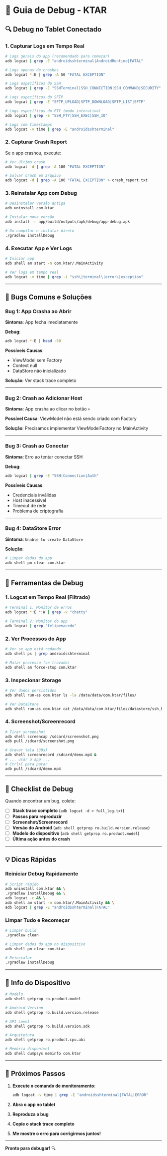 # 🐛 Guia de Debug - KTAR

## 🔍 Debug no Tablet Conectado

### 1. Capturar Logs em Tempo Real

```bash
# Logs gerais do app (recomendado para começar)
adb logcat | grep -E "androidsshterminal|AndroidRuntime|FATAL"

# Logs apenas de crashes
adb logcat *:E | grep -A 50 "FATAL EXCEPTION"

# Logs específicos do SSH
adb logcat | grep -E "SSHTerminal|SSH_CONNECTION|SSH_COMMAND|SECURITY"

# Logs específicos do SFTP
adb logcat | grep -E "SFTP_UPLOAD|SFTP_DOWNLOAD|SFTP_LIST|SFTP"

# Logs específicos do PTY (modo interativo)
adb logcat | grep -E "SSH_PTY|SSH_EXEC|SSH_IO"

# Logs com timestamps
adb logcat -v time | grep -E "androidsshterminal"
```

### 2. Capturar Crash Report

Se o app crashou, execute:
```bash
# Ver último crash
adb logcat -d | grep -A 100 "FATAL EXCEPTION"

# Salvar crash em arquivo
adb logcat -d | grep -A 100 "FATAL EXCEPTION" > crash_report.txt
```

### 3. Reinstalar App com Debug

```bash
# Desinstalar versão antiga
adb uninstall com.ktar

# Instalar nova versão
adb install -r app/build/outputs/apk/debug/app-debug.apk

# Ou compilar e instalar direto
./gradlew installDebug
```

### 4. Executar App e Ver Logs

```bash
# Iniciar app
adb shell am start -n com.ktar/.MainActivity

# Ver logs em tempo real
adb logcat -v time | grep -i "ssh\|terminal\|error\|exception"
```

---

## 🐞 Bugs Comuns e Soluções

### Bug 1: App Crasha ao Abrir
**Sintoma**: App fecha imediatamente

**Debug**:
```bash
adb logcat *:E | head -50
```

**Possíveis Causas**:
- ViewModel sem Factory
- Context null
- DataStore não inicializado

**Solução**: Ver stack trace completo

---

### Bug 2: Crash ao Adicionar Host
**Sintoma**: App crasha ao clicar no botão `+`

**Possível Causa**: ViewModel não está sendo criado com Factory

**Solução**: Precisamos implementar ViewModelFactory no MainActivity

---

### Bug 3: Crash ao Conectar
**Sintoma**: Erro ao tentar conectar SSH

**Debug**:
```bash
adb logcat | grep -E "SSH|Connection|Auth"
```

**Possíveis Causas**:
- Credenciais inválidas
- Host inacessível
- Timeout de rede
- Problema de criptografia

---

### Bug 4: DataStore Error
**Sintoma**: `Unable to create DataStore`

**Solução**:
```bash
# Limpar dados do app
adb shell pm clear com.ktar
```

---

## 🔧 Ferramentas de Debug

### 1. Logcat em Tempo Real (Filtrado)
```bash
# Terminal 1: Monitor de erros
adb logcat *:E *:W | grep -v "chatty"

# Terminal 2: Monitor do app
adb logcat | grep "felipemacedo"
```

### 2. Ver Processos do App
```bash
# Ver se app está rodando
adb shell ps | grep androidsshterminal

# Matar processo (se travado)
adb shell am force-stop com.ktar
```

### 3. Inspecionar Storage
```bash
# Ver dados persistidos
adb shell run-as com.ktar ls -la /data/data/com.ktar/files/

# Ver DataStore
adb shell run-as com.ktar cat /data/data/com.ktar/files/datastore/ssh_hosts.preferences_pb
```

### 4. Screenshot/Screenrecord
```bash
# Tirar screenshot
adb shell screencap /sdcard/screenshot.png
adb pull /sdcard/screenshot.png

# Gravar tela (30s)
adb shell screenrecord /sdcard/demo.mp4 &
# ... usar o app ...
# Ctrl+C para parar
adb pull /sdcard/demo.mp4
```

---

## 🚨 Checklist de Debug

Quando encontrar um bug, colete:

- [ ] **Stack trace completo** (`adb logcat -d > full_log.txt`)
- [ ] **Passos para reproduzir**
- [ ] **Screenshot/Screenrecord**
- [ ] **Versão do Android** (`adb shell getprop ro.build.version.release`)
- [ ] **Modelo do dispositivo** (`adb shell getprop ro.product.model`)
- [ ] **Última ação antes do crash**

---

## 💡 Dicas Rápidas

### Reiniciar Debug Rapidamente
```bash
# Script rápido
adb uninstall com.ktar && \
./gradlew installDebug && \
adb logcat -c && \
adb shell am start -n com.ktar/.MainActivity && \
adb logcat | grep -E "androidsshterminal|FATAL"
```

### Limpar Tudo e Recomeçar
```bash
# Limpar build
./gradlew clean

# Limpar dados do app no dispositivo
adb shell pm clear com.ktar

# Reinstalar
./gradlew installDebug
```

---

## 📱 Info do Dispositivo

```bash
# Modelo
adb shell getprop ro.product.model

# Android Version
adb shell getprop ro.build.version.release

# API Level
adb shell getprop ro.build.version.sdk

# Arquitetura
adb shell getprop ro.product.cpu.abi

# Memória disponível
adb shell dumpsys meminfo com.ktar
```

---

## 🎯 Próximos Passos

1. **Execute o comando de monitoramento**:
   ```bash
   adb logcat -v time | grep -E "androidsshterminal|FATAL|ERROR"
   ```

2. **Abra o app no tablet**

3. **Reproduza o bug**

4. **Copie o stack trace completo**

5. **Me mostre o erro para corrigirmos juntos!**

---

**Pronto para debugar!** 🔍
